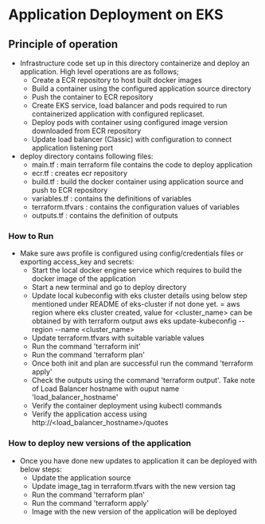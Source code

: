 # Application Deployment on EKS

## Principle of operation

* Infrastructure code set up in this directory containerize and deploy an application. High level operations are as follows;
    * Create a ECR repository to host built docker images
    * Build a container using the configured application source directory
    * Push the container to ECR repository
    * Create EKS service, load balancer and pods required to run containerized application with configured replicaset.
    * Deploy pods with container using configured image version downloaded from ECR repository
    * Update load balancer (Classic) with configuration to connect application listening port
* deploy directory contains following files:
    * main.tf : main terraform file contains the code to deploy application
    * ecr.tf : creates ecr repository
    * build.tf : build the docker container using application source and push to ECR repository
    * variables.tf : contains the definitions of variables
    * terraform.tfvars : contains the configuration values of variables
    * outputs.tf : contains the definition of outputs 

### How to Run

* Make sure aws profile is configured using config/credentials files or exporting access_key and secrets:
    * Start the local docker engine service which requires to build the docker image of the application
    * Start a new terminal and go to deploy directory
    * Update local kubeconfig with eks cluster details using below step mentioned under README of eks-cluster if not done yet. <region> = aws region where eks cluster created, value for <cluster_name> can be obtained by 
      with terraform output
        aws eks update-kubeconfig --region <region> --name <cluster_name>
    * Update terraform.tfvars with suitable variable values
    * Run the command 'terraform init'
    * Run the command 'terraform plan'
    * Once both init and plan are successful run the command 'terraform apply'
    * Check the outputs using the command 'terraform output'. Take note of Load Balancer hostname with ouput name 'load_balancer_hostname'
    * Verify the container deployment using kubectl commands
    * Verify the application access using http://<load_balancer_hostname>/quotes

### How to deploy new versions of the application

* Once you have done new updates to application it can be deployed with below steps:
    * Update the application source
    * Update image_tag in terraform.tfvars with the new version tag
    * Run the command 'terraform plan'
    * Run the command 'terraform apply'
    * Image with the new version of the application will be deployed   